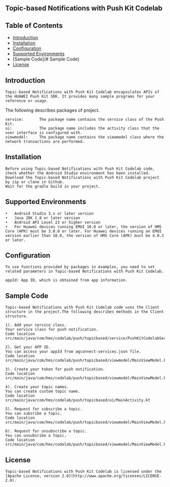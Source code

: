 ## Topic-based Notifications with Push Kit Codelab


## Table of Contents

 * [Introduction](#introduction)
 * [Installation](#installation)
 * [Configuration ](#configuration )
 * [Supported Environments](#supported-environments)
 * [Sample Code](# Sample Code)
 * [License](#license)
 

## Introduction
    Topic-based Notifications with Push Kit Codelab encapsulates APIs of the HUAWEI Push Kit SDK. It provides many sample programs for your reference or usage.
The following describes packages of project.

    service:       The package name contains the service class of the Push Kit.
    ui:            The package name includes the activity class that the user interface is configured with.
    viewmodel:     The package name contains the viewmodel class where the network transactions are performed.
    

## Installation
    Before using Topic-based Notifications with Push Kit Codelab code, check whether the Android Studio environment has been installed. 
    Download the Topic-based Notifications with Push Kit Codelab project by zip or clone in Github.
    Wait for the gradle build in your project.

## Supported Environments
	•	Android Studio 3.x or later version
	•	Java JDK 1.8 or later version
	•	Android API Level 23 or higher version
	•	For Huawei devices running EMUI 10.0 or later, the version of HMS Core (APK) must be 3.0.0 or later. For Huawei devices running an EMUI version earlier than 10.0, the version of HMS Core (APK) must be 4.0.3 or later.

## Configuration 
    To use functions provided by packages in examples, you need to set related parameters in Topic-based Notifications with Push Kit Codelab.
    
    appId: App ID, which is obtained from app information.
    
## Sample Code
    Topic-based Notifications with Push Kit Codelab code uses the Client structure in the project.The following describes methods in the Client structure.

    1). Add your service class.
    Your service class for push notification.
    Code location src/main/java/com/hms/codelab/push/topicbased/service/PushKitCodelabService.kt
    
    2). Get your APP ID.
    You can access your appId from agconnect-services.json file.
    Code location src/main/java/com/hms/codelab/push/topicbased/viewmodel/MainViewModel.kt
    
    3). Create your token for push notification.
    Code location src/main/java/com/hms/codelab/push/topicbased/viewmodel/MainViewModel.kt
    
    4). Create your topic names.
    You can create custom topic name.
    Code location src/main/java/com/hms/codelab/push/topicbased/ui/MainActivity.kt
    
    5). Request for subscribe a topic.
    You can subsribe a topic.
    Code location src/main/java/com/hms/codelab/push/topicbased/viewmodel/MainViewModel.kt
    
    6). Request for unsubscribe a topic.
    You can unsubsribe a topic.
    Code location src/main/java/com/hms/codelab/push/topicbased/viewmodel/MainViewModel.kt


##  License
    Topic-based Notifications with Push Kit Codelab is licensed under the [Apache License, version 2.0](http://www.apache.org/licenses/LICENSE-2.0).
